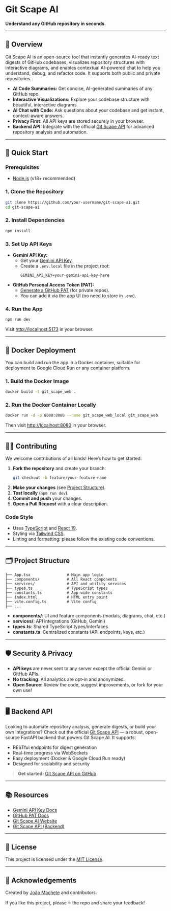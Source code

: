 # Git Scape AI

**Understand any GitHub repository in seconds.**

---

## 🚀 Overview

Git Scape AI is an open-source tool that instantly generates AI-ready text digests of GitHub codebases, visualizes repository structures with interactive diagrams, and enables contextual AI-powered chat to help you understand, debug, and refactor code. It supports both public and private repositories.

- **AI Code Summaries:** Get concise, AI-generated summaries of any GitHub repo.
- **Interactive Visualizations:** Explore your codebase structure with beautiful, interactive diagrams.
- **AI Chat with Code:** Ask questions about your codebase and get instant, context-aware answers.
- **Privacy First:** All API keys are stored securely in your browser.
- **Backend API:** Integrate with the official [Git Scape API](https://github.com/jmxt3/Git-Scape-API) for advanced repository analysis and automation.

---

## 🏁 Quick Start

### Prerequisites
- [Node.js](https://nodejs.org/) (v18+ recommended)

### 1. Clone the Repository
```bash
git clone https://github.com/your-username/git-scape-ai.git
cd git-scape-ai
```

### 2. Install Dependencies
```bash
npm install
```

### 3. Set Up API Keys
- **Gemini API Key:**
  - Get your [Gemini API Key](https://ai.google.dev/gemini-api/docs/api-key).
  - Create a `.env.local` file in the project root:
    ```env
    GEMINI_API_KEY=your-gemini-api-key-here
    ```
- **GitHub Personal Access Token (PAT):**
  - [Generate a GitHub PAT](https://github.com/settings/tokens/new?scopes=repo&description=GitRepoDigestAI) (for private repos).
  - You can add it via the app UI (no need to store in `.env`).

### 4. Run the App
```bash
npm run dev
```
Visit [http://localhost:5173](http://localhost:5173) in your browser.

---

## 🐳 Docker Deployment

You can build and run the app in a Docker container, suitable for deployment to Google Cloud Run or any container platform.

### 1. Build the Docker Image
```bash
docker build -t git_scape_web .
```

### 2. Run the Docker Container Locally
```bash
docker run -d -p 8080:8080 --name git_scape_web_local git_scape_web
```

Then visit [http://localhost:8080](http://localhost:8080) in your browser.

---

## 🧑‍💻 Contributing

We welcome contributions of all kinds! Here’s how to get started:

1. **Fork the repository** and create your branch:
   ```bash
   git checkout -b feature/your-feature-name
   ```
2. **Make your changes** (see [Project Structure](#project-structure)).
3. **Test locally** (`npm run dev`).
4. **Commit and push** your changes.
5. **Open a Pull Request** with a clear description.

### Code Style
- Uses [TypeScript](https://www.typescriptlang.org/) and [React 19](https://react.dev/).
- Styling via [Tailwind CSS](https://tailwindcss.com/).
- Linting and formatting: please follow the existing code conventions.

---

## 🗂️ Project Structure

```
├── App.tsx                # Main app logic
├── components/            # All React components
├── services/              # API and utility services
├── types.ts               # TypeScript types
├── constants.ts           # App-wide constants
├── index.html             # HTML entry point
├── vite.config.ts         # Vite config
├── ...
```

- **components/**: UI and feature components (modals, diagrams, chat, etc.)
- **services/**: API integrations (GitHub, Gemini)
- **types.ts**: Shared TypeScript types/interfaces
- **constants.ts**: Centralized constants (API endpoints, keys, etc.)

---

## 🛡️ Security & Privacy
- **API keys** are never sent to any server except the official Gemini or GitHub APIs.
- **No tracking**: All analytics are opt-in and anonymized.
- **Open Source**: Review the code, suggest improvements, or fork for your own use!

---

## 🖥️ Backend API

Looking to automate repository analysis, generate digests, or build your own integrations? Check out the official [Git Scape API](https://github.com/jmxt3/Git-Scape-API) — a robust, open-source FastAPI backend that powers Git Scape AI. It supports:

- RESTful endpoints for digest generation
- Real-time progress via WebSockets
- Easy deployment (Docker & Google Cloud Run ready)
- Designed for scalability and security

> **Get started:** [Git Scape API on GitHub](https://github.com/jmxt3/Git-Scape-API)

---

## 📚 Resources
- [Gemini API Key Docs](https://ai.google.dev/gemini-api/docs/api-key)
- [GitHub PAT Docs](https://github.com/settings/tokens/new?scopes=repo&description=GitRepoDigestAI)
- [Git Scape AI Website](https://gitscape.ai/)
- [Git Scape API (Backend)](https://github.com/jmxt3/Git-Scape-API)

---

## 📝 License

This project is licensed under the [MIT License](LICENSE).

---

## 🙏 Acknowledgements

Created by [João Machete](https://github.com/jmxt3) and contributors.

If you like this project, please ⭐️ the repo and share your feedback!
